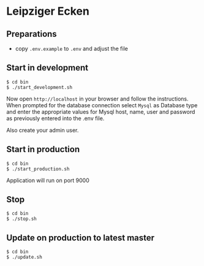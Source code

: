# Leipziger Ecken

## Preparations

- copy `.env.example` to `.env` and adjust the file

## Start in development

```
$ cd bin
$ ./start_development.sh
```

Now open `http://localhost` in your browser and follow the instructions.
When prompted for the database connection select `Mysql` as Database type and enter the appropriate values for Mysql host, name, user and password as previously entered into the .env file.

Also create your admin user.

## Start in production

```
$ cd bin
$ ./start_production.sh
```

Application will run on port 9000

## Stop

```
$ cd bin
$ ./stop.sh
```

## Update on production to latest master

```
$ cd bin
$ ./update.sh
```

